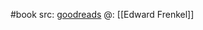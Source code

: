 #book 
src: [goodreads](https://www.goodreads.com/book/show/17290683-love-and-math?from_search=true&from_srp=true&qid=IPSVUSXiO4&rank=1) 
@: [[Edward Frenkel]]
